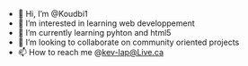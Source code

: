- 👋 Hi, I’m @Koudbi1
- 👀 I’m interested in learning web developpement
- 🌱 I’m currently learning pyhton and html5
- 💞️ I’m looking to collaborate on community oriented projects
- 📫 How to reach me @kev-lap@Live.ca

<!---
Koudbi1/Koudbi1 is a ✨ special ✨ repository because its `README.md` (this file) appears on your GitHub profile.
You can click the Preview link to take a look at your changes.
--->

